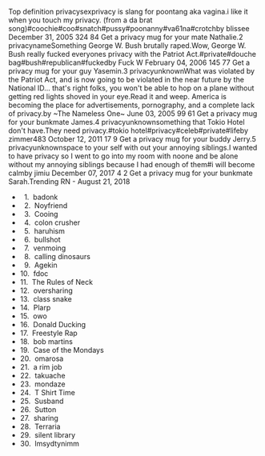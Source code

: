 Top definition privacysexprivacy is slang for poontang aka vagina.i like it when you touch my privacy. (from a da brat song)#coochie#coo#snatch#pussy#poonanny#va61na#crotchby blissee December 31, 2005 324 84 Get a privacy mug for your mate Nathalie.2 privacynameSomething George W. Bush brutally raped.Wow, George W. Bush really fucked everyones privacy with the Patriot Act.#private#douche bag#bush#republican#fuckedby Fuck W February 04, 2006 145 77 Get a privacy mug for your guy Yasemin.3 privacyunknownWhat was violated by the Patriot Act, and is now going to be violated in the near future by the National ID... that's right folks, you won't be able to hop on a plane without getting red lights shoved in your eye.Read it and weep. America is becoming the place for advertisements, pornography, and a complete lack of privacy.by ~The Nameless One~ June 03, 2005 99 61 Get a privacy mug for your bunkmate James.4 privacyunknownsomething that Tokio Hotel don't have.They need privacy.#tokio hotel#privacy#celeb#private#lifeby zimmer483 October 12, 2011 17 9 Get a privacy mug for your buddy Jerry.5 privacyunknownspace to your self with out your annoying siblings.I wanted to have privacy so I went to go into my room with noone and be alone without my annoying siblings because I had enough of them#i will become calmby jimiu December 07, 2017 4 2 Get a privacy mug for your bunkmate Sarah.Trending RN - August 21, 2018

*     1.  badonk
*     2.  Noyfriend
*     3.  Cooing
*     4.  colon crusher
*     5.  haruhism
*     6.  bullshot
*     7.  venmoing
*     8.  calling dinosaurs
*     9.  Agekin
*   10.  fdoc
*   11.  The Rules of Neck
*   12.  oversharing
*   13.  class snake
*   14.  Plarp
*   15.  owo
*   16.  Donald Ducking
*   17.  Freestyle Rap
*   18.  bob martins
*   19.  Case of the Mondays
*   20.  omarosa
*   21.  a rim job
*   22.  takuache
*   23.  mondaze
*   24.  T Shirt Time
*   25.  Susband
*   26.  Sutton
*   27.  sharing
*   28.  Terraria
*   29.  silent library
*   30.  lmsydtynimm